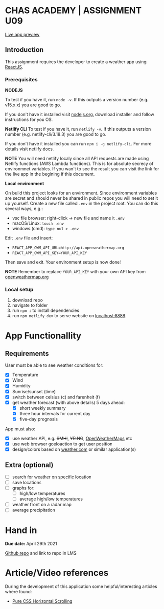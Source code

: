 # CHAS ACADEMY | ASSIGNMENT U09

[Live app preview](https://awesome-wozniak-c074b3.netlify.app/)

## Introduction

This assignment requires the developer to create a weather app using [ReactJS](https://reactjs.org/).

### Prerequisites

**NODEJS**

To test if you have it, run `node -v`. If this outputs a version number (e.g. v15.x.x) you are good to go.

If you don't have it installed visit [nodejs.org](https://nodejs.org/en/download/), download installer and follow instructions for you OS.

**Netlify CLI**
To test if you have it, run `netlify -v`. If this outputs a version number (e.g. netlify-cli/3.18.3) you are good to go.

If you don't have it installed you can run `npm i -g netlify-cli`. For more details visit [netlify docs](https://docs.netlify.com/cli/get-started/).

**NOTE** You will need netlify localy since all API requests are made using Netlify functions (AWS Lambda functions). This is for absolute secrecy of environmnet variables. If you wan't to see the result you can visit the link for the live app in the begining if this document.

**Local environment**

On build this project looks for an environment. Since environment variables are secret and should never be shared in public repos you will need to set it up yourself. Create a new file called `.env` in the project root. You can do this several ways, e.g.:

- vsc file browser: right-click -> new file and name it `.env`
- macOS/Linux: `touch .env`
- windows (cmd): `type nul > .env`

Edit `.env` file and insert:

- `REACT_APP_OWM_API_URL=http://api.openweathermap.org`
- `REACT_APP_OWM_API_KEY=YOUR_API_KEY`

Then save and exit. Your environment setup is now done!

**NOTE** Remember to replace `YOUR_API_KEY` with your own API key from [openweathermap.org](https://openweathermap.org/api)

### Local setup

1. download repo
2. navigate to folder
3. run `npm i` to install dependencies
4. run `npm netlify_dev` to serve website on [localhost:8888](http://localhost:8888)

# App Functionallity

## Requirements

User must be able to see weather conditions for:
- [x] Temperature
- [x] Wind
- [x] Humidity
- [x] Sunrise/sunset (time)
- [x] switch between celsius (c) and farenheit (f)
- [x] get weather forecast (with above details) 5 days ahead:
    - [x] short weekly summary
    - [x] three hour intervals for current day
    - [x] five-day prognosis

App must also:
- [x] use weather API, e.g. ~~SMHI~~, ~~YR.NO~~, [OpenWeatherMaps](https://openweathermap.org/api) etc
- [x] use web browser goeloaction to get user position
- [x] design/colors based on [weather.com](http://weather.com/) or similar application(s)

## Extra (optional)

- [ ] search for weather on specific location
- [ ] save locations
- [ ] graphs for:
  - [ ] high/low temperatures
  - [ ] average high/low temperatures
- [ ] weather front on a radar map
- [ ] average precipitation

# Hand in

**Due date:** April 29th 2021

[Github repo](https://github.com/chas-academy/u09-react-weather-app-axelra82) and link to repo in LMS

# Article/Video references

During the development of this application some helpful/interesting articles where found:

- [Pure CSS Horizontal Scrolling](https://css-tricks.com/pure-css-horizontal-scrolling/)
